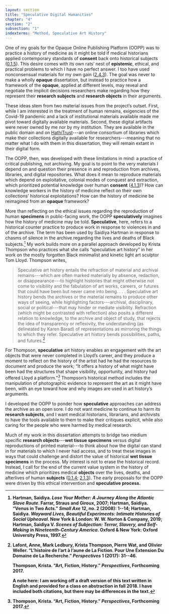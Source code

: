 ```yaml
---
layout: section
title: "Speculative Digital Humanities"
chapter: "4"
section: "2"
subsection: "1"
indexterms: "Method, Speculative Art History"
---
```


One of my goals for the Opaque Online Publishing Platform (OOPP) was to practice a history of medicine as it might be told if medical historians applied contemporary standards of <span data-tooltip aria-haspopup="true" class="has-tip" data-disable-hover="false" tabindex="1" data-title="I use the phrase 'consent' to refer to the idea of informed consent: that a research subject needs to be aware of what will happen to them in a research project, and that they have the ability to say 'no' at any point during the research program."><b>consent</b></span> back onto historical subjects (<a href="{{ site.baseurl }}/dissertation/0_1_5">0.1.5</a>). This desire comes with its own rats’ nest of <span data-tooltip aria-haspopup="true" class="has-tip" data-disable-hover="false" tabindex="1" data-title="Epistemics is a philosophical term referring to the study of knowledge. I use it to talk about the entwined practices of scientific culture, its arguments, and its methodologies."><b>epistemic</b></span>, ethical, and practical problems to which I have no perfect answer. I too have used nonconsensual materials for my own gain (<a href="{{ site.baseurl }}/dissertation/2_4_3">2.4.3</a>). The goal was never to make a wholly <span data-tooltip aria-haspopup="true" class="has-tip" data-disable-hover="false" tabindex="1" data-title="Opacity is a rights-based philosophical framework that assumes humans have a right to not be known in knowledge systems."><b>opaque</b></span> dissertation, but instead to practice how a framework of the <span data-tooltip aria-haspopup="true" class="has-tip" data-disable-hover="false" tabindex="1" data-title="Opacity is a rights-based philosophical framework that assumes humans have a right to not be known in knowledge systems."><b>opaque</b></span>, applied at different levels, may reveal and negotiate the implicit decisions researchers make regarding how they represent their <span data-tooltip aria-haspopup="true" class="has-tip" data-disable-hover="false" tabindex="1" data-title="The term research subject refers to a human person who has been ingested into a research program, and whose identity, personhood, and body have become the focus of a research program. I think of the subject in a Foucauldian sense: The 'subject' is a pun on the monarchal subject, someone who has no agency under the spectacular power of the sovereign. In this case it the subject lacks agency in relation to the researcher studying them."><b>research subjects</b></span> and <span data-tooltip aria-haspopup="true" class="has-tip" data-disable-hover="false" tabindex="1" data-title="I use the term research object to refer to materials that have been divorced from the subject of their origin. Object, as I use it, carefully considers how human patients are denied their humanity through transformations that deem them as objects."><b>research objects</b></span> in their arguments. 

These ideas stem from two material issues from the project’s outset. First, while I am interested in the treatment of human remains, exigencies of the Covid-19 pandemic and a lack of institutional materials available made me pivot toward digitally available materials. Second, these digital artifacts were never owned by me nor by my institution. They are available in the public domain and on [HathiTrust](https://babel.hathitrust.org/cgi/mb?a=listis&c=441640771%20)---an online consortium of libraries which make their collections digitally available for researchers---meaning that no matter what I do with them in this dissertation, they will remain extant in their digital form.

The OOPP, then, was developed with these limitations in mind: a practice of critical publishing, not archiving. My goal is to point to the very materials I depend on and question their presence in and reproduction from archives, libraries, and digital repositories. What does it mean to reproduce materials which depend on exploitative, colonial modes of conquest and extraction, which prioritized potential knowledge over human <span data-tooltip aria-haspopup="true" class="has-tip" data-disable-hover="false" tabindex="1" data-title="I use the phrase 'consent' to refer to the idea of informed consent: that a research subject needs to be aware of what will happen to them in a research project, and that they have the ability to say 'no' at any point during the research program."><b>consent</b></span> (<a href="{{ site.baseurl }}/dissertation/4_1_3">4.1.3</a>)? How can knowledge workers in the history of medicine reflect on their own collections’ historical exploitations? How can the history of medicine be reimagined from an <span data-tooltip aria-haspopup="true" class="has-tip" data-disable-hover="false" tabindex="1" data-title="Opacity is a rights-based philosophical framework that assumes humans have a right to not be known in knowledge systems."><b>opaque</b></span> framework? 

More than reflecting on the ethical issues regarding the reproduction of human <span data-tooltip aria-haspopup="true" class="has-tip" data-disable-hover="false" tabindex="1" data-title="Specimen refers to any naturally occurring phenomenon that has been extracted from its original context and placed within a knowledge framework to understand and describe that phenomenon."><b>specimens</b></span> in public-facing work, the OOPP <span data-tooltip aria-haspopup="true" class="has-tip" data-disable-hover="false" tabindex="1" data-title="The term speculative refers to a broader discussion in history in how to best address structural violence which produces gaps in the archive. Speculative history imagines what might have happened, or otherwise fill in the gap where these violences occurred."><b>speculatively</b></span> imagines how the history of medicine may be told. <span data-tooltip aria-haspopup="true" class="has-tip" data-disable-hover="false" tabindex="1" data-title="The term speculative refers to a broader discussion in history in how to best address structural violence which produces gaps in the archive. Speculative history imagines what might have happened, or otherwise fill in the gap where these violences occurred."><b>Speculative</b></span>, here, refers to a historical counter practice to produce work in response to violences in and of the archive. The term has been used by Saidiya Hartman in response to chasms of silence in the archive regarding the lives and deaths of Black subjects.[^fn1] My work builds more on a parallel approach developed by Krista Thompson who practices what she calls “speculative art history” in her work on the mostly forgotten Black minimalist and kinetic light art sculptor Tom Lloyd. Thompson writes,

>Speculative art history entails the refraction of material and archival remains---which are often marked materially by absence, redaction, or disappearance---to highlight histories that might otherwise not come to visibility and the fabulation of art works, careers, or futures that could have been but never came into being. . . . Speculative art history bends the archives or the material remains to produce other ways of seeing, while highlighting factors---archival, disciplinary, social or political---that may hinder or mediate visibility. Refraction (which might be contrasted with reflection) also posits a different relation to knowledge, to the archive and object of study, that rejects the idea of transparency or reflexivity, the understanding (as delineated by Karen Barad) of representations as mirroring the things to which they refer. Speculative art history bends possibilities, paths, and futures.[^fn2]

For Thompson, <span data-tooltip aria-haspopup="true" class="has-tip" data-disable-hover="false" tabindex="1" data-title="The term speculative refers to a broader discussion in history in how to best address structural violence which produces gaps in the archive. Speculative history imagines what might have happened, or otherwise fill in the gap where these violences occurred."><b>speculative</b></span> art history enables an engagement with the art objects that were never completed in Lloyd’s career, and they produce a moment to reflect on the history of the artist had he had the resources to document and produce the work; “It offers a history of what might have been had the structures that shape visibility, opportunity, and history had offered Lloyd a platform.”[^fn3] Thompson’s historical method includes the manipulation of photographic evidence to represent the art as it might have been, with an eye toward how and why images are used in art history’s arguments. 

I developed the OOPP to ponder how <span data-tooltip aria-haspopup="true" class="has-tip" data-disable-hover="false" tabindex="1" data-title="The term speculative refers to a broader discussion in history in how to best address structural violence which produces gaps in the archive. Speculative history imagines what might have happened, or otherwise fill in the gap where these violences occurred."><b>speculative</b></span> approaches can address the archive as an open sore. I do not want medicine to continue to harm its <span data-tooltip aria-haspopup="true" class="has-tip" data-disable-hover="false" tabindex="1" data-title="The term research subject refers to a human person who has been ingested into a research program, and whose identity, personhood, and body have become the focus of a research program. I think of the subject in a Foucauldian sense: The 'subject' is a pun on the monarchal subject, someone who has no agency under the spectacular power of the sovereign. In this case it the subject lacks agency in relation to the researcher studying them."><b>research subjects</b></span>, and I want medical historians, librarians, and archivists to have the tools available to them to make their critiques explicit, while also caring for the people who were harmed by medical research. 

Much of my work in this dissertation attempts to bridge two medium specific <span data-tooltip aria-haspopup="true" class="has-tip" data-disable-hover="false" tabindex="1" data-title="I use the term research object to refer to materials that have been divorced from the subject of their origin. Object, as I use it, carefully considers how human patients are denied their humanity through transformations that deem them as objects."><b>research objects</b></span>---<span data-tooltip aria-haspopup="true" class="has-tip" data-disable-hover="false" tabindex="1" data-title="Wet specimens refer to living tissues preserved in fluid. Contemporary wet specimens are usually submerged in a formalin mixture, and older specimens from the eighteenth and nineteenth centuries were usually preserved in a spirit like rum or whiskey."><b>wet tissue specimens</b></span> versus digital reproductions of printed material---to think about how the digital can stand in for materials to which I never had access, and to treat these images in ways that could challenge and distort the value of historical <span data-tooltip aria-haspopup="true" class="has-tip" data-disable-hover="false" tabindex="1" data-title="Wet specimens refer to living tissues preserved in fluid. Contemporary wet specimens are usually submerged in a formalin mixture, and older specimens from the eighteenth and nineteenth centuries were usually preserved in a spirit like rum or whiskey."><b>wet tissue specimens</b></span> in the process. My interest is not to erase the historical record. Instead, I call for the end of the current value system in the history of medicine which prioritizes medical <span data-tooltip aria-haspopup="true" class="has-tip" data-disable-hover="false" tabindex="1" data-title="I use the term research object to refer to materials that have been divorced from the subject of their origin. Object, as I use it, carefully considers how human patients are denied their humanity through transformations that deem them as objects."><b>objects</b></span> over the lives, deaths, and afterlives of human <span data-tooltip aria-haspopup="true" class="has-tip" data-disable-hover="false" tabindex="1" data-title="The term research subject refers to a human person who has been ingested into a research program, and whose identity, personhood, and body have become the focus of a research program. I think of the subject in a Foucauldian sense: The 'subject' is a pun on the monarchal subject, someone who has no agency under the spectacular power of the sovereign. In this case it the subject lacks agency in relation to the researcher studying them."><b>subjects</b></span> (<a href="{{ site.baseurl }}/dissertation/0_1_4">0.1.4</a>; <a href="{{ site.baseurl }}/dissertation/2_1_3">2.1.3</a>). The early proposals for the OOPP were driven by this ethical intervention and <span data-tooltip aria-haspopup="true" class="has-tip" data-disable-hover="false" tabindex="1" data-title="The term speculative refers to a broader discussion in history in how to best address structural violence which produces gaps in the archive. Speculative history imagines what might have happened, or otherwise fill in the gap where these violences occurred."><b> <span data-tooltip aria-haspopup="true" class="has-tip" data-disable-hover="false" tabindex="1" data-title="The term speculative refers to a broader discussion in history in how to best address structural violence which produces gaps in the archive. Speculative history imagines what might have happened, or otherwise fill in the gap where these violences occurred."><b>speculative</b></span> process.

<div class="style-divider">
 	<div class="line"></div>
</div>

[^fn1]: Hartman, Saidiya. *Lose Your Mother: A Journey Along the Atlantic Slave Route*. Farrar, Straus and Giroux, 2007; Hartman, Saidiya. “Venus in Two Acts.” *Small Axe* 12, no. 2 (2008): 1--14; Hartman, Saidiya. *Wayward Lives, Beautiful Experiments: Intimate Histories of Social Upheaval*. New York & London: W. W. Norton & Company, 2019; Hartman, Saidiya V. *Scenes of Subjection: Terror, Slavery, and Self-Making in Nineteenth-Century America*. Oxford & New York: Oxford University Press, 1997.

[^fn2]: Lafont, Anne, Mark Ledbury, Krista Thompson, Pierre Wat, and Olivier Weller. “L’histoire de l’art à l’aune de La Fiction. Pour Une Extension Du Domaine de La Recherche.” *Perspectives* 1 (2017): 31--46.
	
	Thompson, Krista. “Art, Fiction, History.” *Perspectives*, Forthcoming 2017.
	
	A note here: I am working off a draft version of this text written in English and provided for a class on abstraction in fall 2018. I have included both citations, but there may be differences in the text.

[^fn3]: Thompson, Krista. “Art, Fiction, History.” *Perspectives*, Forthcoming 2017.